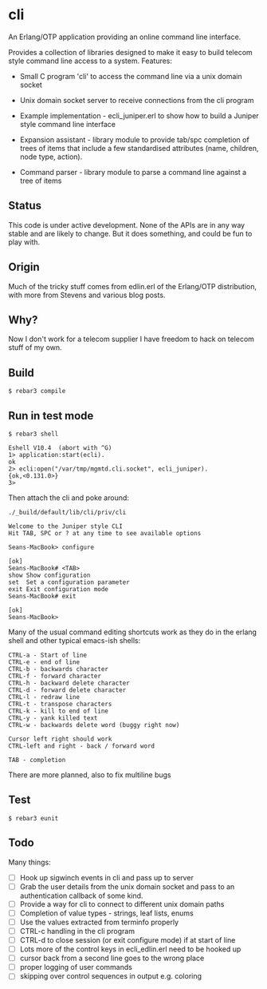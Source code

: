 cli
===

An Erlang/OTP application providing an online command line interface.

Provides a collection of libraries designed to make it easy to build telecom
style command line access to a system. Features:

* Small C program 'cli' to access the command line via a unix domain socket

* Unix domain socket server to receive connections from the cli program

* Example implementation - ecli_juniper.erl to show how to build a
  Juniper style command line interface

* Expansion assistant - library module to provide tab/spc completion
  of trees of items that include a few standardised attributes (name, children,
  node type, action).

* Command parser - library module to parse a command line against a
  tree of items

Status
------

This code is under active development. None of the APIs are in any way
stable and are likely to change. But it does something, and could be
fun to play with.

Origin
------

Much of the tricky stuff comes from edlin.erl of the Erlang/OTP
distribution, with more from Stevens and various blog posts.

Why?
----

Now I don't work for a telecom supplier I have freedom to hack on
telecom stuff of my own.

Build
-----

    $ rebar3 compile

Run in test mode
----------------

    $ rebar3 shell

    Eshell V10.4  (abort with ^G)
    1> application:start(ecli).
    ok
    2> ecli:open("/var/tmp/mgmtd.cli.socket", ecli_juniper).
    {ok,<0.131.0>}
    3>

Then attach the cli and poke around:

    ./_build/default/lib/cli/priv/cli

    Welcome to the Juniper style CLI
    Hit TAB, SPC or ? at any time to see available options

    Seans-MacBook> configure

    [ok]
    Seans-MacBook# <TAB>
    show Show configuration
    set  Set a configuration parameter
    exit Exit configuration mode
    Seans-MacBook# exit

    [ok]
    Seans-MacBook>

Many of the usual command editing shortcuts work as they do in the
erlang shell and other typical emacs-ish shells:

    CTRL-a - Start of line
    CTRL-e - end of line
    CTRL-b - backwards character
    CTRL-f - forward character
    CTRL-h - backward delete character
    CTRL-d - forward delete character
    CTRL-l - redraw line
    CTRL-t - transpose characters
    CTRL-k - kill to end of line
    CTRL-y - yank killed text
    CTRL-w - backwards delete word (buggy right now)

    Cursor left right should work
    CTRL-left and right - back / forward word

    TAB - completion

There are more planned, also to fix multiline bugs

Test
----

    $ rebar3 eunit

Todo
----

Many things:

- [ ] Hook up sigwinch events in cli and pass up to server
- [ ] Grab the user details from the unix domain socket and pass to an
      authentication callback of some kind.
- [ ] Provide a way for cli to connect to different unix domain paths
- [ ] Completion of value types - strings, leaf lists, enums
- [ ] Use the values extracted from terminfo properly
- [ ] CTRL-c handling in the cli program
- [ ] CTRL-d to close session (or exit configure mode) if at start of line
- [ ] Lots more of the control keys in ecli_edlin.erl need to be hooked up
- [ ] cursor back from a second line goes to the wrong place
- [ ] proper logging of user commands
- [ ] skipping over control sequences in output e.g. coloring

